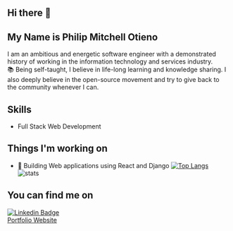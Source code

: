 ## Hi there 👋

## My Name is Philip Mitchell Otieno

I am an ambitious and energetic software engineer with a demonstrated history of working in the information technology and services industry.<br>
📚 Being self-taught, I believe in life-long learning and knowledge sharing. I also deeply believe in the open-source movement and try to give back to the community whenever I can.

## Skills
* Full Stack Web Development

## Things I'm working on

- 🔭 Building Web applications using React and Django
[![Top Langs](https://github-readme-stats.vercel.app/api/top-langs/?username=philipotieno&&show_icons=true&title_color=ffffff&icon_color=bb2acf&text_color=daf7dc&bg_color=151515)](https://github.com/philipotieno/github-readme-stats)
![stats](https://github-readme-stats.vercel.app/api?username=philipotieno&&show_icons=true&title_color=ffffff&icon_color=bb2acf&text_color=daf7dc&bg_color=151515)

## You can find me on
[![Linkedin Badge](https://img.shields.io/badge/-LinkedIn-blue?style=flat-square&logo=Linkedin&logoColor=white&link=https://www.linkedin.com/in/lucas-bittencourt/)](https://www.linkedin.com/in/philipotieno/)<br>
[Portfolio Website](https://philipotieno.github.io/)<br>
